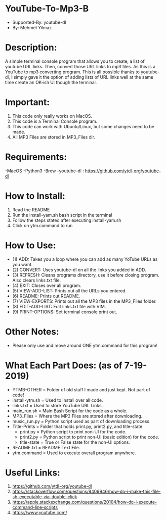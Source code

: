 # YouTube-To-Mp3-B
- Supported-By: youtube-dl
- By: Mehmet Yilmaz

# Description:
A simple terminal console program that allows you to create, a list of youtube URL links. Then, convert those URL links to mp3 files. As this is a YouTube to mp3 converting program. This is all possible thanks to youtube-dl, I simply gave it the option of adding lists of URL links well at the same time create an OK-ish UI though the terminal.

# Important:
1) This code only really works on MacOS.
2) This code is a Terminal Console program.
3) This code can work with Ubuntu/Linux, but some
   changes need to be made.
4) All MP3 Files are stored in MP3_Files dir.

# Requirements:
  -MacOS
  -Python3
  -Brew
  -youtube-dl  :  https://github.com/ytdl-org/youtube-dl

# How to Install:
1) Read the README
2) Run the install-yam.sh bash script in the terminal
3) Follow the steps stated after executing install-yam.sh
4) Click on ytm.command to run

# How to Use:
- (1) ADD:           Takes you a loop where you can add as many YoTube URLs as you want.
- (2) CONVERT:       Uses youtube-dl on all the links you added in ADD.
- (3) REFRESH:       Cleans programs directory, use it before closing program. Also clears links.txt file.
- (4) EXIT:          Closes over all program.
- (5) VIEW-ADD-LIST: Prints out all the URLs you entered.
- (6) README:        Prints out README.
- (7) VIEW-EXPORTS:  Prints out all the MP3 files in the MP3_Files folder.
- (8) EDIT-ADD-LIST: Edit links.txt file with VIM.
- (9) PRINT-OPTIONS: Set terminal console print out.

# Other Notes:
- Please only use and move around ONE ytm.command for this program!

# What Each Part Does: (as of 7-19-2019)
- YTMB-OTHER      = Folder of old stuff I made and just kept. Not part of code!
- install-ytm.sh  = Used to install over all code.
- links.txt       = Used to store YouTube URL Links.
- main_run.sh     = Main Bash Script for the code as a whole.
- MP3_Files       = Where the MP3 Files are stored after downloading.
- music_run.py    = Python script used as part of downloading process.
- Title-Prints    = Folder that holds print.py, print2.py, and title-state
   - print.py        = Python script to print non-UI for the code.
   - print2.py       = Python script to print non-UI (basic edition) for the code.
   - title-state     = True or False state for the non-UI options.
- README.txt      = README Text File.
- ytm.command	 = Used to execute overall program anywhere.

# Useful Links:
1) https://github.com/ytdl-org/youtube-dl
2) https://stackoverflow.com/questions/8409946/how-do-i-make-this-file-sh-executable-via-double-click
3) https://apple.stackexchange.com/questions/20104/how-do-i-execute-command-line-scripts
4) https://www.youtube.com/
